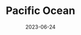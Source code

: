 ---
title: "Pacific Ocean"
type: ocean
date: 2023-06-24
hashtag: pacific-ocean
related:
  - Atlantic Ocean
states:
  - Alaska
  - California
  - Hawaii
  - Oregon
  - Washington
subdivision-of:
  - Earth
tags:
  - ocean
---